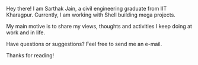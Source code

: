 Hey there! I am Sarthak Jain, a civil engineering graduate from IIT Kharagpur. Currently, I am working with Shell building mega projects. 

My main motive is to share my views, thoughts and activities I keep doing at work and in life. 

Have questions or suggestions? Feel free to send me an e-mail. 

Thanks for reading!
